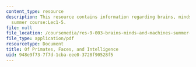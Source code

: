 ```yaml
---
content_type: resource
description: This resource contains information regarding brains, minds and machines
  summer course:Lec1-5.
file: null
file_location: /coursemedia/res-9-003-brains-minds-and-machines-summer-course-summer-2015/948e9f737f7d1cbaeee03728f90528f5_MITRES_9_003SUM15_lec1-5.pdf
file_type: application/pdf
resourcetype: Document
title: Of Primates, Faces, and Intelligence
uid: 948e9f73-7f7d-1cba-eee0-3728f90528f5
---
```


